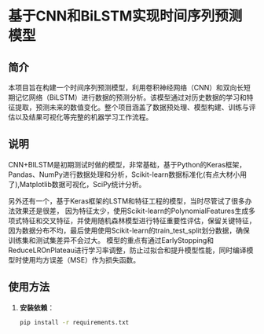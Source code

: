 # 基于CNN和BiLSTM实现时间序列预测模型

## 简介
本项目旨在构建一个时间序列预测模型，利用卷积神经网络（CNN）和双向长短期记忆网络（BiLSTM）进行数据的预测分析。该模型通过对历史数据的学习和特征提取，预测未来的数值变化。整个项目涵盖了数据预处理、模型构建、训练与评估以及结果可视化等完整的机器学习工作流程。

## 说明
CNN+BILSTM是初期测试时做的模型，非常基础，基于Python的Keras框架，Pandas、NumPy进行数据处理和分析，Scikit-learn数据标准化(有点大材小用了),Matplotlib数据可视化，SciPy统计分析。

另外还有一个，基于Keras框架的LSTM和特征工程的模型，当时尽管试了很多办法效果还是很差，
因为特征太少，使用Scikit-learn的PolynomialFeatures生成多项式特征和交叉特征，并使用随机森林模型进行特征重要性评估，保留关键特征，
因为数据分布不均，最后使用使用Scikit-learn的train_test_split划分数据，确保训练集和测试集差异不会过大。
模型的重点有通过EarlyStopping和ReduceLROnPlateau进行学习率调整，防止过拟合和提升模型性能，同时编译模型时使用均方误差（MSE）作为损失函数。

## 使用方法
1. **安装依赖**：
   ```bash
   pip install -r requirements.txt
